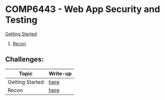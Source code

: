 # COMP6443 - Web App Security and Testing

[Getting Started](notes/00_Getting-Started.md)

1. [Recon](notes/01_Recon.md)

## Challenges:

| Topic             | Write-up                                              |
| ---               | ---                                                   |
| Getting Started   | [here](challenges/getting-started/getting_started.md) |
| Recon             | [here](challenges/topic1/topic1.md)                   |
